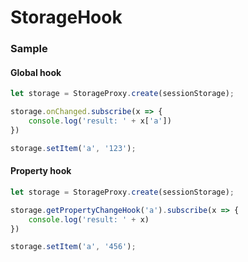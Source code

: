 StorageHook
=====
### Sample
#### Global hook
```typescript
let storage = StorageProxy.create(sessionStorage);

storage.onChanged.subscribe(x => {
    console.log('result: ' + x['a'])
})

storage.setItem('a', '123');
```

#### Property hook
```typescript
let storage = StorageProxy.create(sessionStorage);

storage.getPropertyChangeHook('a').subscribe(x => {
    console.log('result: ' + x)
})

storage.setItem('a', '456');
```
